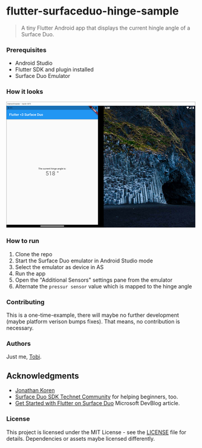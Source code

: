 # flutter-surfaceduo-hinge-sample
> A tiny Flutter Android app that displays the current hingle angle of a Surface Duo.

### Prerequisites

* Android Studio
* Flutter SDK and plugin installed
* Surface Duo Emulator

### How it looks

![App](docs/app.PNG "App")

### How to run

1. Clone the repo
2. Start the Surface Duo emulator in Android Studio mode
3. Select the emulator as device in AS
4. Run the app
5. Open the "Additional Sensors" settings pane from the emulator
6. Alternate the `pressur sensor` value which is mapped to the hinge angle


### Contributing

This is a one-time-example, there will maybe no further development (maybe platform verison bumps fixes). That means, no contribution is necessary.

### Authors

Just me, [Tobi]([https://tscholze.github.io).


## Acknowledgments

* [Jonathan Koren](https://github.com/jdkoren)
* [Surface Duo SDK Technet Community](https://techcommunity.microsoft.com/t5/surface-duo-sdk/bd-p/SurfaceDuoSDK) for helping beginners, too.
* [Get Started with Flutter on Surface Duo](https://devblogs.microsoft.com/surface-duo/get-started-with-flutter-on-surface-duo/) Microsoft DevBlog article.


### License

This project is licensed under the MIT License - see the [LICENSE](LICENSE) file for details.
Dependencies or assets maybe licensed differently.
